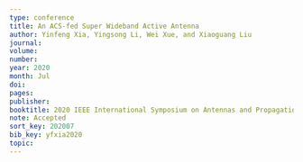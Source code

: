 ```yaml
---
type: conference
title: An ACS-fed Super Wideband Active Antenna
author: Yinfeng Xia, Yingsong Li, Wei Xue, and Xiaoguang Liu
journal:
volume:
number:
year: 2020
month: Jul
doi: 
pages:
publisher:
booktitle: 2020 IEEE International Symposium on Antennas and Propagation and USNC-URSI Radio Science Meeting
note: Accepted
sort_key: 202007
bib_key: yfxia2020
topic:
---
```

